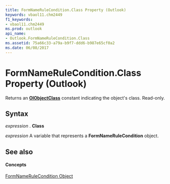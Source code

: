 ```yaml
---
title: FormNameRuleCondition.Class Property (Outlook)
keywords: vbaol11.chm2449
f1_keywords:
- vbaol11.chm2449
ms.prod: outlook
api_name:
- Outlook.FormNameRuleCondition.Class
ms.assetid: 75a66c33-a79a-b9f7-ddd6-b987e65cf0a2
ms.date: 06/08/2017
---
```



# FormNameRuleCondition.Class Property (Outlook)

Returns an  **[OlObjectClass](Outlook.OlObjectClass.md)** constant indicating the object's class. Read-only.


## Syntax

 _expression_ . **Class**

 _expression_ A variable that represents a **FormNameRuleCondition** object.


## See also


#### Concepts


[FormNameRuleCondition Object](Outlook.FormNameRuleCondition.md)

